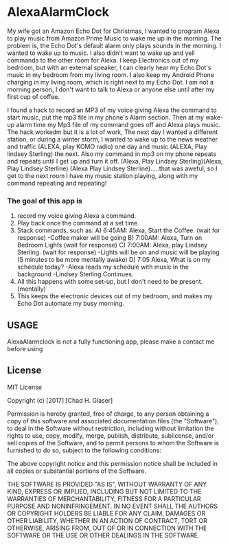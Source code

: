 # AlexaAlarmClock

My wife got an Amazon Echo Dot for Christmas, I wanted to program Alexa to play music from Amazon Prime Music to wake me up in the morning. The problem is, the Echo Dot's default alarm only plays sounds in the morning. I wanted to wake up to music. I also didn't want to wake up and yell commands to the other room for Alexa. I keep Electronics out of my bedroom, but with an external speaker, I can clearly hear my Echo Dot's music in my bedroom from my living room. I also keep my Android Phone charging in my living room, which is right next to my Echo Dot. 
I am not a morning person, I don't want to talk to Alexa or anyone else until after my first cup of coffee.

I found a hack to record an MP3 of my voice giving Alexa the command to start music, put the mp3 file in my phone's Alarm section.
Then at my wake-up alarm time my Mp3 file of my command goes off and Alexa plays music. The hack workedm but it is a lot of work, The next day I wanted a different station, or during a winter storm, I wanted to wake up to the news weather and traffic (ALEXA,  play KOMO radio) one day and music (ALEXA, Play lindsey Sterling) the next. Also my command in mp3 on my phone repeats and repeats until I get up and turn it off. (Alexa, Play Lindsey Sterling)(Alexa, Play Lindsey Sterline) (Alexa Play Lindsey Sterline).....that was aweful, so I get to the next room I have my music station playing, along with my command repeating and repeating!
 
### The goal of this app is

1) record my voice giving Alexa a command.
2) Play back once the command at a set time
3) Stack commands, such as:
  A) 6:45AM: Alexa, Start the Coffee.
    (wait for response) 
    -Coffee maker will be going
  B) 7:00AM: Alexa, Turn on Bedroom Lights
    (wait for response)
  C) 7:00AM: Alexa, play Lindsey Sterling. 
  (wait for response)
    -Lights will be on and music will be playing
   (5 minutes to be more mentally awake)
  D) 7:05 Alexa, What is on my schedule today?
    -Alexa reads my schedule with music in the background
    -Lindsey Sterling Continues.
4) All this happens with some set-up, but I don't need to be present. (mentally)
5) This keeps the electronic devices out of my bedroom, and makes my Echo Dot automate my busy morning. 
  
  
 ## USAGE
 AlexaAlarmclock is not a fully functioning app, please make a contact me before using
 
## License

MIT License

Copyright (c) [2017] [Chad H. Glaser]

Permission is hereby granted, free of charge, to any person obtaining a copy of this software and associated documentation files (the "Software"), to deal in the Software without restriction, including without limitation the rights to use, copy, modify, merge, publish, distribute, sublicense, and/or sell copies of the Software, and to permit persons to whom the Software is furnished to do so, subject to the following conditions:

The above copyright notice and this permission notice shall be included in all copies or substantial portions of the Software.

THE SOFTWARE IS PROVIDED "AS IS", WITHOUT WARRANTY OF ANY KIND, EXPRESS OR IMPLIED, INCLUDING BUT NOT LIMITED TO THE WARRANTIES OF MERCHANTABILITY, FITNESS FOR A PARTICULAR PURPOSE AND NONINFRINGEMENT. IN NO EVENT SHALL THE AUTHORS OR COPYRIGHT HOLDERS BE LIABLE FOR ANY CLAIM, DAMAGES OR OTHER LIABILITY, WHETHER IN AN ACTION OF CONTRACT, TORT OR OTHERWISE, ARISING FROM, OUT OF OR IN CONNECTION WITH THE SOFTWARE OR THE USE OR OTHER DEALINGS IN THE SOFTWARE.
 
 
  
  
  
